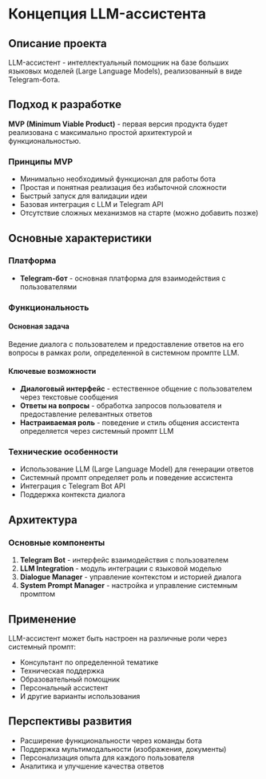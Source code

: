 # Концепция LLM-ассистента

## Описание проекта

LLM-ассистент - интеллектуальный помощник на базе больших языковых моделей (Large Language Models), реализованный в виде Telegram-бота.

## Подход к разработке

**MVP (Minimum Viable Product)** - первая версия продукта будет реализована с максимально простой архитектурой и функциональностью.

### Принципы MVP
- Минимально необходимый функционал для работы бота
- Простая и понятная реализация без избыточной сложности
- Быстрый запуск для валидации идеи
- Базовая интеграция с LLM и Telegram API
- Отсутствие сложных механизмов на старте (можно добавить позже)

## Основные характеристики

### Платформа
- **Telegram-бот** - основная платформа для взаимодействия с пользователями

### Функциональность

#### Основная задача
Ведение диалога с пользователем и предоставление ответов на его вопросы в рамках роли, определенной в системном промпте LLM.

#### Ключевые возможности
- **Диалоговый интерфейс** - естественное общение с пользователем через текстовые сообщения
- **Ответы на вопросы** - обработка запросов пользователя и предоставление релевантных ответов
- **Настраиваемая роль** - поведение и стиль общения ассистента определяется через системный промпт LLM

### Технические особенности

- Использование LLM (Large Language Model) для генерации ответов
- Системный промпт определяет роль и поведение ассистента
- Интеграция с Telegram Bot API
- Поддержка контекста диалога

## Архитектура

### Основные компоненты
1. **Telegram Bot** - интерфейс взаимодействия с пользователем
2. **LLM Integration** - модуль интеграции с языковой моделью
3. **Dialogue Manager** - управление контекстом и историей диалога
4. **System Prompt Manager** - настройка и управление системным промптом

## Применение

LLM-ассистент может быть настроен на различные роли через системный промпт:
- Консультант по определенной тематике
- Техническая поддержка
- Образовательный помощник
- Персональный ассистент
- И другие варианты использования

## Перспективы развития

- Расширение функциональности через команды бота
- Поддержка мультимодальности (изображения, документы)
- Персонализация опыта для каждого пользователя
- Аналитика и улучшение качества ответов

